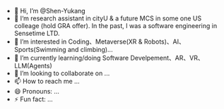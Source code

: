 - 👋 Hi, I’m @Shen-Yukang
- 🧐 I‘m research assistant in cityU & a future MCS in some one US colleage (hold GRA offer). In the past, I was a software engineering in Sensetime LTD.
- 👀 I’m interested in Coding、Metaverse(XR & Robots)、AI、Sports(Swimming and climbing)...
- 🌱 I’m currently learning/doing Software Develpement、AR、VR、LLM(Agents)
- 💞️ I’m looking to collaborate on ...
- 📫 How to reach me ...
- 😄 Pronouns: ...
- ⚡ Fun fact: ...

<!---
Shen-Yukang/Shen-Yukang is a ✨ special ✨ repository because its `README.md` (this file) appears on your GitHub profile.
You can click the Preview link to take a look at your changes.
--->

